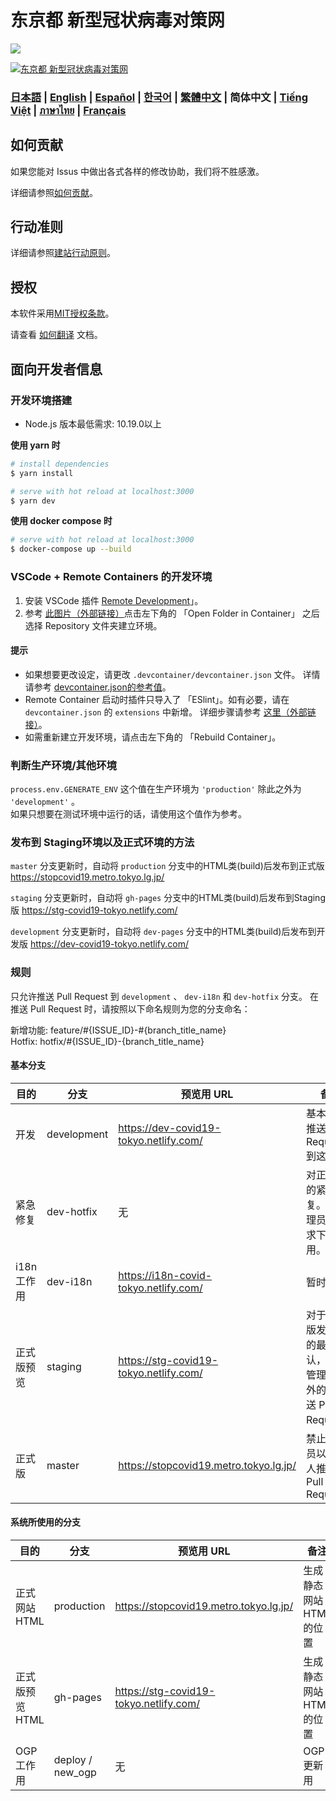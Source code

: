 # 东京都 新型冠状病毒对策网

![](https://github.com/tokyo-metropolitan-gov/covid19/workflows/production%20deploy/badge.svg)

[![东京都 新型冠状病毒对策网](https://user-images.githubusercontent.com/1301149/75629392-1d19d900-5c25-11ea-843d-2d4376e3a560.png)](https://stopcovid19.metro.tokyo.lg.jp/)

### [日本語](./../../README.md) | [English](./../en/README.md) | [Español](./../es/README.md) | [한국어](./../ko/README.md) | [繁體中文](./../zh_TW/README.md) | 简体中文 | [Tiếng Việt](./../vi/README.md) | [ภาษาไทย](./../th/README.md) | [Français](./../fr/README.md)

## 如何贡献
如果您能对 Issus 中做出各式各样的修改协助，我们将不胜感激。

详细请参照[如何贡献](./CONTRIBUTING.md)。


## 行动准则
详细请参照[建站行动原则](./CODE_OF_CONDUCT.md)。

## 授权
本软件采用[MIT授权条款](./../../LICENSE.txt)。

请查看 [如何翻译](./../../TRANSLATION.md) 文档。

## 面向开发者信息

### 开发环境搭建

- Node.js 版本最低需求: 10.19.0以上

**使用 yarn 时**

``` bash
# install dependencies
$ yarn install

# serve with hot reload at localhost:3000
$ yarn dev
```

**使用 docker compose 时**

```bash
# serve with hot reload at localhost:3000
$ docker-compose up --build
```

### VSCode + Remote Containers 的开发环境

1. 安装 VSCode 插件 [Remote Development](https://marketplace.visualstudio.com/items?itemName=ms-vscode-remote.vscode-remote-extensionpack)」。
2. 参考 [此图片（外部链接）](https://code.visualstudio.com/docs/remote/containers#_quick-start-try-a-dev-container)点击左下角的 「Open Folder in Container」 之后选择 Repository 文件夹建立环境。

#### 提示
- 如果想要更改设定，请更改 `.devcontainer/devcontainer.json` 文件。
详情请参考 [devcontainer.json的参考值](https://code.visualstudio.com/docs/remote/containers#_devcontainerjson-reference)。
- Remote Container 启动时插件只导入了 「ESlint」。如有必要，请在 `devcontainer.json` 的 `extensions` 中新增。
详细步骤请参考 [这里（外部链接）](https://code.visualstudio.com/docs/remote/containers#_managing-extensions)。
- 如需重新建立开发环境，请点击左下角的 「Rebuild Container」。

### 判断生产环境/其他环境

`process.env.GENERATE_ENV` 这个值在生产环境为 `'production'` 除此之外为 `'development'` 。  
如果只想要在测试环境中运行的话，请使用这个值作为参考。

### 发布到 Staging环境以及正式环境的方法

`master` 分支更新时，自动将 `production` 分支中的HTML类(build)后发布到正式版 https://stopcovid19.metro.tokyo.lg.jp/

`staging` 分支更新时，自动将 `gh-pages` 分支中的HTML类(build)后发布到Staging版 https://stg-covid19-tokyo.netlify.com/

`development` 分支更新时，自动将 `dev-pages` 分支中的HTML类(build)后发布到开发版 https://dev-covid19-tokyo.netlify.com/

### 规则

只允许推送 Pull Request 到 `development` 、 `dev-i18n` 和 `dev-hotfix` 分支。
在推送 Pull Request 时，请按照以下命名规则为您的分支命名：

新增功能: feature/#{ISSUE_ID}-#{branch_title_name}  
Hotfix: hotfix/#{ISSUE_ID}-{branch_title_name}

#### 基本分支
| 目的 | 分支 | 预览用 URL | 备注 |
| ---- | -------- | ---- | ---- |
| 开发 | development | https://dev-covid19-tokyo.netlify.com/ | 基本上请推送 Pull Request 到这里 |
| 紧急修复 | dev-hotfix | 无 | 对正式版的紧急修复。在管理员的要求下使用。 |
| i18n 工作用 | dev-i18n | https://i18n-covid-tokyo.netlify.com/ | 暂时使用 |
| 正式版预览 | staging | https://stg-covid19-tokyo.netlify.com/ | 对于正式版发布前的最终确认，禁止管理员以外的人推送 Pull Request。 |
| 正式版 | master | https://stopcovid19.metro.tokyo.lg.jp/ | 禁止管理员以外的人推送 Pull Request |
#### 系统所使用的分支
| 目的 | 分支 | 预览用 URL | 备注 |
| ---- | -------- | ---- | ---- |
| 正式网站 HTML | production | https://stopcovid19.metro.tokyo.lg.jp/ | 生成静态网站 HTML 的位置 |
| 正式版预览 HTML | gh-pages | https://stg-covid19-tokyo.netlify.com/ | 生成静态网站 HTML 的位置 |
| OGP 工作用 | deploy / new_ogp | 无 | OGP 更新用 |
